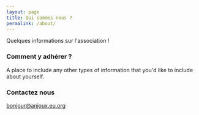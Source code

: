 ```yaml
---
layout: page
title: Qui sommes nous ?
permalink: /about/
---
```


Quelques informations sur l'association !

### Comment y adhérer ?

A place to include any other types of information that you'd like to include about yourself.

### Contactez nous

[bonjour@anjoux.eu.org](mailto:bonjour@anjoux.eu.org)
